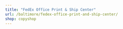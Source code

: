 ```yaml
---
title: "FedEx Office Print & Ship Center"
url: /baltimore/fedex-office-print-and-ship-center/
shop: copyshop
---
```

